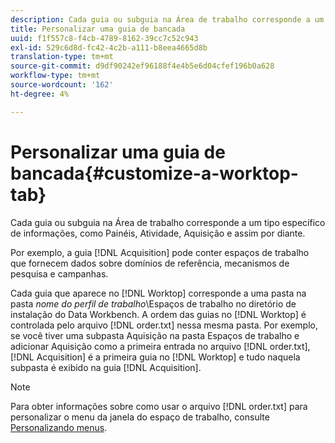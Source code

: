 ```yaml
---
description: Cada guia ou subguia na Área de trabalho corresponde a um tipo específico de informações, como Painéis, Atividade, Aquisição e assim por diante.
title: Personalizar uma guia de bancada
uuid: f1f557c8-f4cb-4789-8162-39cc7c52c943
exl-id: 529c6d8d-fc42-4c2b-a111-b8eea4665d8b
translation-type: tm+mt
source-git-commit: d9df90242ef96188f4e4b5e6d04cfef196b0a628
workflow-type: tm+mt
source-wordcount: '162'
ht-degree: 4%

---
```


# Personalizar uma guia de bancada{#customize-a-worktop-tab}

Cada guia ou subguia na Área de trabalho corresponde a um tipo específico de informações, como Painéis, Atividade, Aquisição e assim por diante.

Por exemplo, a guia [!DNL Acquisition] pode conter espaços de trabalho que fornecem dados sobre domínios de referência, mecanismos de pesquisa e campanhas.

Cada guia que aparece no [!DNL Worktop] corresponde a uma pasta na pasta *nome do perfil de trabalho*\Espaços de trabalho no diretório de instalação do Data Workbench. A ordem das guias no [!DNL Worktop] é controlada pelo arquivo [!DNL order.txt] nessa mesma pasta. Por exemplo, se você tiver uma subpasta Aquisição na pasta Espaços de trabalho e adicionar Aquisição como a primeira entrada no arquivo [!DNL order.txt], [!DNL Acquisition] é a primeira guia no [!DNL Worktop] e tudo naquela subpasta é exibido na guia [!DNL Acquisition].

>[!NOTE]
>
>Para obter informações sobre como usar o arquivo [!DNL order.txt] para personalizar o menu da janela do espaço de trabalho, consulte [Personalizando menus](../../../../home/c-get-started/c-intf-anlys-ftrs/c-ctm-menus/c-ctm-menus.md#concept-93d4c09cb7f34cd293b7b64fba1cf894).
